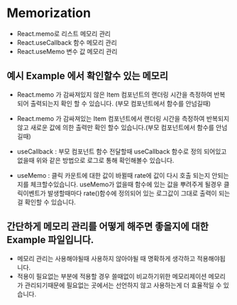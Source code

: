 # Memorization

- React.memo로 리스트 메모리 관리
- React.useCallback 함수 메모리 관리
- React.useMemo 변수 값 메모리 관리

## 예시 Example 에서 확인할수 있는 메모리

- React.memo 가 감싸져있지 않은 Item 컴포넌트의 랜더링 시간을 측정하여 반복되어 출력되는지 확인 할 수 있습니다. (부모 컴포넌트에서 함수를 안넘길때)
- React.memo 가 감싸져있는 Item 컴포넌트에서 랜더링 시간을 측정하여 반복되지 않고 새로운 값에 의한 출력만 확인 할수 있습니다.(부모 컴포넌트에서 함수를 안넘길때)

- useCallback : 부모 컴포넌트 함수 전달할때 useCallback 함수로 정의 되어있고 없을때 위와 같은 방법으로 로그로 통해 확인해볼수 있습니다.

- useMemo : 클릭 카운트에 대한 값이 바뀔때 rate에 값이 다시 호출 되는지 안되는지를 체크할수있습니다. useMemo가 없을때 함수에 있는 값을 뿌려주게 될경우 클릭이벤트가 발생할때마다 rate()함수에 정의되어 있는 로그값이 그대로 출력이 되는걸 확인할 수 있습니다.

## 간단하게 메모리 관리를 어떻게 해주면 좋을지에 대한 Example 파일입니다.

- 메모리 관리는 사용해야될때 사용하지 않아야될 때 명확하게 생각하고 적용해야됩니다.
- 적용이 필요없는 부분에 적용할 경우 쓸때없이 비교하기위한 메모리제이션 메모리가 관리되기때문에 필요없는 곳에서는 선언하지 않고 사용하는게 더 효율적일 수 있습니다.
